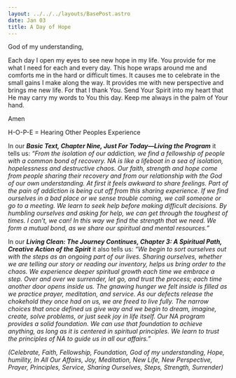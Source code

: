 ```yaml
---
layout: ../../../layouts/BasePost.astro
date: Jan 03
title: A Day of Hope
---
```

God of my understanding, 

Each day I open my eyes to see new hope in my life. You provide for me what I need for each and every day. This hope wraps around me and comforts me in the hard or difficult times. It causes me to celebrate in the small gains I make along the way. It provides me with new perspective and brings me new life. For that I thank You. Send Your Spirit into my heart that He may carry my words to You this day. Keep me always in the palm of Your hand. 

Amen 

H-O-P-E = Hearing Other Peoples Experience 

In our ***Basic Text, Chapter Nine, Just For Today—Living the Program*** it tells us: *“From the isolation of our addiction, we find a fellowship of people with a common bond of recovery. NA is like a lifeboat in a sea of isolation, hopelessness and destructive chaos. Our faith, strength and hope come from people sharing their recovery and from our relationship with the God of our own understanding. At first it feels awkward to share feelings. Part of the pain of addiction is being cut off from this sharing experience. If we find ourselves in a bad place or we sense trouble coming, we call someone or go to a meeting. We learn to seek help before making difficult decisions. By humbling ourselves and asking for help, we can get through the toughest of times. I can’t, we can! In this way we find the strength that we need. We form a mutual bond, as we share our spiritual and mental resources.”* 

In our ***Living Clean: The Journey Continues, Chapter 3: A Spiritual Path, Creative Action of the Spirit*** it also tells us: *“We begin to sort ourselves out with the steps as an ongoing part of our lives. Sharing ourselves, whether we are telling our story or reading our inventory, helps us bring order to the chaos. We experience deeper spiritual growth each time we embrace a step. Over and over we surrender, let go, and trust the process; each time another door opens inside us. The gnawing hunger we felt inside is filled as we practice prayer, meditation, and service. As our defects release the chokehold they once had on us, we are freed to live fully. The narrow choices that once defined us give way and we begin to dream, imagine, create, solve problems, or just seek joy in life itself. Our NA program provides a solid foundation. We can use that foundation to achieve anything, as long as it is centered in spiritual principles. We learn to trust the principles of NA to guide us in all our affairs.”* 

*(Celebrate, Faith, Fellowship, Foundation, God of my understanding, Hope, humility, In All Our Affairs, Joy, Meditation, New Life, New Perspective, Prayer, Principles, Service, Sharing Ourselves, Steps, Strength, Surrender)*